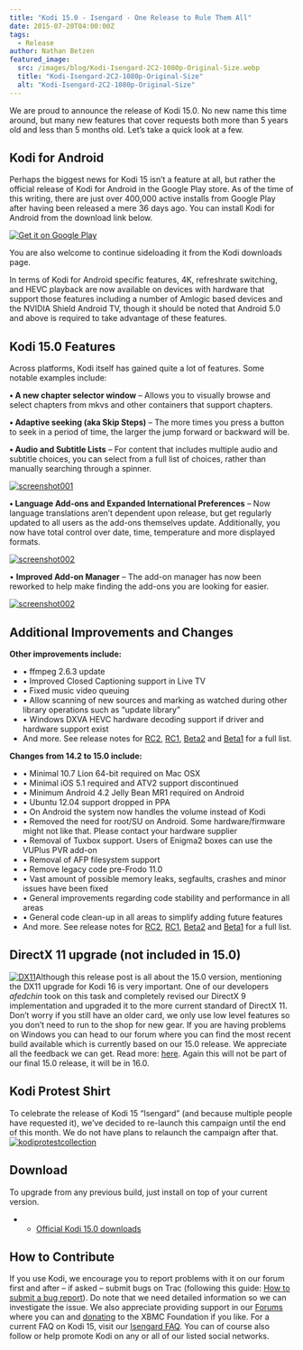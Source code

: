 ```yaml
---
title: "Kodi 15.0 - Isengard - One Release to Rule Them All"
date: 2015-07-20T04:00:00Z
tags:
  - Release
author: Nathan Betzen
featured_image:
  src: /images/blog/Kodi-Isengard-2C2-1080p-Original-Size.webp
  title: "Kodi-Isengard-2C2-1080p-Original-Size"
  alt: "Kodi-Isengard-2C2-1080p-Original-Size"
---
```


We are proud to announce the release of Kodi 15.0. No new name this time around, but many new features that cover requests both more than 5 years old and less than 5 months old. Let’s take a quick look at a few.

## Kodi for Android

Perhaps the biggest news for Kodi 15 isn’t a feature at all, but rather the official release of Kodi for Android in the Google Play store. As of the time of this writing, there are just over 400,000 active installs from Google Play after having been released a mere 36 days ago. You can install Kodi for Android from the download link below.

[![Get it on Google Play](https://developer.android.com/images/brand/en_generic_rgb_wo_45.webp)](https://play.google.com/store/apps/details?id=org.xbmc.kodi)

You are also welcome to continue sideloading it from the Kodi downloads page.

In terms of Kodi for Android specific features, 4K, refreshrate switching, and HEVC playback are now available on devices with hardware that support those features including a number of Amlogic based devices and the NVIDIA Shield Android TV, though it should be noted that Android 5.0 and above is required to take advantage of these features.

## Kodi 15.0 Features

Across platforms, Kodi itself has gained quite a lot of features. Some notable examples include:

**• A new chapter selector window** – Allows you to visually browse and select chapters from mkvs and other containers that support chapters.

**• Adaptive seeking (aka Skip Steps)** – The more times you press a button to seek in a period of time, the larger the jump forward or backward will be.

**• Audio and Subtitle Lists** – For content that includes multiple audio and subtitle choices, you can select from a full list of choices, rather than manually searching through a spinner.

[![screenshot001](/images/blog/screenshot001-800x441.webp)](/images/blog/screenshot001.webp)

**• Language Add-ons and Expanded International Preferences** – Now language translations aren’t dependent upon release, but get regularly updated to all users as the add-ons themselves update. Additionally, you now have total control over date, time, temperature and more displayed formats.

[![screenshot002](/images/blog/screenshot002-800x441.webp)](/images/blog/screenshot002.webp)

• **Improved Add-on Manager** – The add-on manager has now been reworked to help make finding the add-ons you are looking for easier.

[![screenshot002](/images/blog/screenshot0022-800x411.webp)](/images/blog/screenshot0022.webp)

## Additional Improvements and Changes

**Other improvements include:**

- • ffmpeg 2.6.3 update
- • Improved Closed Captioning support in Live TV
- • Fixed music video queuing
- • Allow scanning of new sources and marking as watched during other library operations such as “update library”
- • Windows DXVA HEVC hardware decoding support if driver and hardware support exist
- And more. See release notes for [RC2](/article/kodi-150-isengard--rc-2 "Kodi 15.0 Isengard – RC 2"), [RC1](/article/kodi-150-isengard-rc-1 "Kodi 15.0 Isengard – RC 1"), [Beta2](/article/kodi-150-isengard--beta-2 "Kodi 15.0 Isengard – Beta 2") and [Beta1](/article/kodi-150-isengard-beta-1 "Kodi 15.0 Isengard – Beta 1") for a full list.

**Changes from 14.2 to 15.0 include:**

- • Minimal 10.7 Lion 64-bit required on Mac OSX
- • Minimal iOS 5.1 required and ATV2 support discontinued
- • Minimum Android 4.2 Jelly Bean MR1 required on Android
- • Ubuntu 12.04 support dropped in PPA
- • On Android the system now handles the volume instead of Kodi
- • Removed the need for root/SU on Android. Some hardware/firmware might not like that. Please contact your hardware supplier
- • Removal of Tuxbox support. Users of Enigma2 boxes can use the VUPlus PVR add-on
- • Removal of AFP filesystem support
- • Remove legacy code pre-Frodo 11.0
- • Vast amount of possible memory leaks, segfaults, crashes and minor issues have been fixed
- • General improvements regarding code stability and performance in all areas
- • General code clean-up in all areas to simplify adding future features
- And more. See release notes for [RC2](/article/kodi-150-isengard--rc-2 "Kodi 15.0 Isengard – RC 2"), [RC1](/article/kodi-150-isengard-rc-1 "Kodi 15.0 Isengard – RC 1"), [Beta2](/article/kodi-150-isengard--beta-2 "Kodi 15.0 Isengard – Beta 2") and [Beta1](/article/kodi-150-isengard-beta-1 "Kodi 15.0 Isengard – Beta 1") for a full list.

## DirectX 11 upgrade (not included in 15.0)

[![DX11](/images/blog/DX11.webp)](/images/blog/DX11.webp)Although this release post is all about the 15.0 version, mentioning the DX11 upgrade for Kodi 16 is very important. One of our developers _afedchin_ took on this task and completely revised our DirectX 9 implementation and upgraded it to the more current standard of DirectX 11. Don’t worry if you still have an older card, we only use low level features so you don’t need to run to the shop for new gear. If you are having problems on Windows you can head to our forum where you can find the most recent build available which is currently based on our 15.0 release. We appreciate all the feedback we can get. Read more: [here](https://forum.kodi.tv/showthread.php?tid=218274). Again this will not be part of our final 15.0 release, it will be in 16.0.

## Kodi Protest Shirt

To celebrate the release of Kodi 15 “Isengard” (and because multiple people have requested it), we’ve decided to re-launch this campaign until the end of this month. We do not have plans to relaunch the campaign after that.  
[![kodiprotestcollection](/images/blog/kodiprotestcollection-450x600.webp)](https://fabrily.com/kodi-protest-collection)

## Download

To upgrade from any previous build, just install on top of your current version.

- - [Official Kodi 15.0 downloads](/download)

## How to Contribute

If you use Kodi, we encourage you to report problems with it on our forum first and after – if asked – submit bugs on Trac (following this guide: [How to submit a bug report](https://kodi.wiki/view/HOW-TO:Submit_a_bug_report)). Do note that we need detailed information so we can investigate the issue. We also appreciate providing support in our [Forums](https://forum.kodi.tv/ "XBMC Forums") where you can and [donating](https://kodi.wiki/contribute/donate/ "XBMC Foundation Donations") to the XBMC Foundation if you like. For a current FAQ on Kodi 15, visit our [Isengard FAQ](<https://kodi.wiki/view/Kodi_v15_(Isengard)_FAQ>). You can of course also follow or help promote Kodi on any or all of our listed social networks.

